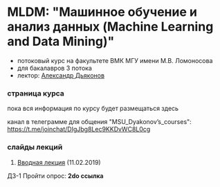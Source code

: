 # MLDM:  "Машинное обучение и анализ данных (Machine Learning and Data Mining)"
* потоковый курс на факультете ВМК МГУ имени М.В. Ломоносова 
* для бакалавров 3 потока
* лектор: [Александр Дьяконов](https://dyakonov.org/ag/)

### страница курса
пока вся информация по курсу будет размещаться здесь

канал в телеграмме для общения "MSU_Dyakonov’s_courses": https://t.me/joinchat/DIgJbg8Lec9KKDvWC8L0cg

### слайды лекций

1. [Вводная лекция](AMD01_intro_13.pdf) (11.02.2019)

ДЗ-1 Пройти опрос: **2do ссылка**
